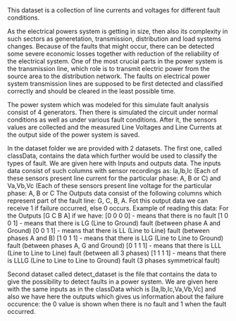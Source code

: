 This dataset is a collection of line currents and voltages for different fault conditions.

As the electrical powers system is getting in size, then also its complexity in such sectors as generetation, transmission, distribution and load systems changes.
Because of the faults that might occur, there can be detected some severe economic losses together with reduction of the reliability of the electrical system.
One of the most crucial parts in the power system is the transmission line, which role is to transmit electric power from the source area to the distribution network. 
The faults on electrical power system transmission lines are supposed to be first detected and classified correctly and should be cleared in the least possible time. 


The power system which was modeled for this simulate fault analysis consist of 4 generators. Then there is simulated the circuit under normal conditions as well as under various fault conditions. After it, the sensors values are collected and the measured Line Voltages and Line Currents at the output side of the power system is saved.

In the dataset folder we are provided with 2 datasets.
The first one, called classData, contains the data which further would be used to classify the types of fault. We are given here with Inputs and outputs data.
The inputs data consist of such columns with sensor recordings as: Ia,Ib,Ic (Each of these sensors present line current for the particular phase: A, B or C) and Va,Vb,Vc (Each of these sensors present line voltage for the particular phase: A, B or C
The Outputs data consist of the following columns which represent part of the fault line: G, C, B, A. Fot this output data we can receive 1 if failure occurred, else 0 occurs.
Example of reading this data:
For the Outputs [G C B A] if we have:
[0 0 0 0] - means that there is no fault
[1 0 0 1] - means that there is LG (Line to Ground) fault (between phase A and Ground)
[0 0 1 1] - means that there is LL (Line to Line) fault (between phases A and B)
[1 0 1 1] - means that there is LLG (Line to Line to Ground) fault (between phases A, G and Ground)
[0 1 1 1] - means that there is LLL (Line to Line to Line) fault (between all 3 phases)
[1 1 1 1] - means that there is LLLG (Line to Line to Line to Ground) fault (3 phases symmetrical fault)

Second dataset called detect_dataset is the file that contains the data to give the possibility to detect faults in a power system.
We are given here with the same inputs as in the classData which is [Ia,Ib,Ic,Va,Vb,Vc] and also we have here the outputs which gives us information about the failure occurence: the 0 value is shown when there is no fault and 1 when the fault occurred.

